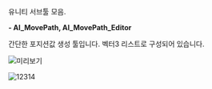 유니티 서브툴 모음.


**- AI_MovePath, AI_MovePath_Editor**

간단한 포지션값 생성 툴입니다.
벡터3 리스트로 구성되어 있습니다.

![미리보기](https://user-images.githubusercontent.com/10443544/84587142-a7deb680-ae57-11ea-8064-d936b9ff140d.png)

![12314](https://user-images.githubusercontent.com/10443544/84587207-3c491900-ae58-11ea-9cfe-f0cd127ff116.png)
